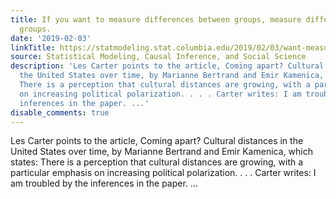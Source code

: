 ```yaml
---
title: If you want to measure differences between groups, measure differences between
  groups.
date: '2019-02-03'
linkTitle: https://statmodeling.stat.columbia.edu/2019/02/03/want-measure-differences-groups-measure-differences-groups/
source: Statistical Modeling, Causal Inference, and Social Science
description: 'Les Carter points to the article, Coming apart? Cultural distances in
  the United States over time, by Marianne Bertrand and Emir Kamenica, which states:
  There is a perception that cultural distances are growing, with a particular emphasis
  on increasing political polarization. . . . Carter writes: I am troubled by the
  inferences in the paper. ...'
disable_comments: true
---
```

Les Carter points to the article, Coming apart? Cultural distances in the United States over time, by Marianne Bertrand and Emir Kamenica, which states: There is a perception that cultural distances are growing, with a particular emphasis on increasing political polarization. . . . Carter writes: I am troubled by the inferences in the paper. ...
